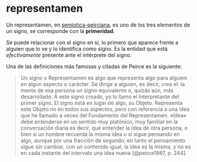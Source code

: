 # representamen

Un representamen, en [semiotica-peirciana](semiotica-peirciana.md), es uno de los tres elementos de un signo, se corresponde con la **primeridad**.

Se puede relacionar con el signo en sí, lo primero que aparece frente a alguien que lo ve y lo identifica como signo. Es la entidad que está *efectivamente* presente ante el intérprete del signo.

Una de las definiciones más famosas y citadas de Peirce es la siguiente:

 >
 > Un signo o Representamen es algo que representa algo para alguien en algún aspecto o carácter. Se dirige a alguien, es decir, crea el: la mente de esa persona un signo equivalente o, quizás aún, más desarrollado. A este signo creado, yo lo llamo el Interpretante del primer signo. El signo está en lugar de algo, su Objeto. Representa este Objeto no en todos sus aspectos, pero con referencia a una idea que he llamado a veces del Fundamento del Representamen. «Idea» debe entenderse en un sentido muy platónico, muy familiar en la conversación diaria es decir, que entender la idea de otra persona, o bien si un hombre recuerda la misma idea o si sigue pensando en algo, aunque por una fracción de segundo, en tanto el pensamiento sigue sin cambiar, con un contenido igual, la idea es la misma, y no es en cada instante del intervalo una idea nueva [@peirce1987, p. 244].
